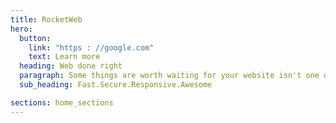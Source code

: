 ```yaml
---
title: RocketWeb
hero:
  button:
    link: "https : //google.com"
    text: Learn more
  heading: Web done right
  paragraph: Some things are worth waiting for your website isn't one of them.
  sub_heading: Fast.Secure.Responsive.Awesome

sections: home_sections
---
```

